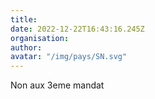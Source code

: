 ```yaml
---
title: 
date: 2022-12-22T16:43:16.245Z
organisation: 
author: 
avatar: "/img/pays/SN.svg"
---
```


Non aux 3eme mandat